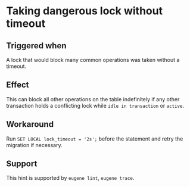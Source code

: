 # Taking dangerous lock without timeout

## Triggered when

A lock that would block many common operations was taken without a timeout.

## Effect

This can block all other operations on the table indefinitely if any other transaction holds a conflicting lock while `idle in transaction` or `active`.

## Workaround

Run `SET LOCAL lock_timeout = '2s';` before the statement and retry the migration if necessary.

## Support

This hint is supported by `eugene lint`, `eugene trace`.

